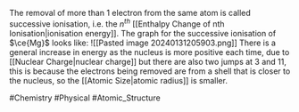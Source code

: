 The removal of more than 1 electron from the same atom is called successive ionisation, i.e. the $n^{th}$ [[Enthalpy Change of nth Ionisation|ionisation energy]]. The graph for the successive ionisation of $\ce{Mg}$ looks like:
![[Pasted image 20240131205903.png]]
There is a general increase in energy as the nucleus is more positive each time, due to [[Nuclear Charge|nuclear charge]] but there are also two jumps at 3 and 11, this is because the electrons being removed are from a shell that is closer to the nucleus, so the [[Atomic Size|atomic radius]] is smaller. 

#Chemistry #Physical #Atomic_Structure